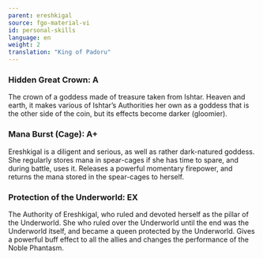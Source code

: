 ```yaml
---
parent: ereshkigal
source: fgo-material-vi
id: personal-skills
language: en
weight: 2
translation: "King of Padoru"
---
```


### Hidden Great Crown: A

The crown of a goddess made of treasure taken from Ishtar.
Heaven and earth, it makes various of Ishtar’s Authorities her own as a goddess that is the other side of the coin, but its effects become darker (gloomier).

### Mana Burst (Cage): A+

Ereshkigal is a diligent and serious, as well as rather dark-natured goddess.
She regularly stores mana in spear-cages if she has time to spare, and during battle, uses it.
Releases a powerful momentary firepower, and returns the mana stored in the spear-cages to herself.

### Protection of the Underworld: EX

The Authority of Ereshkigal, who ruled and devoted herself as the pillar of the Underworld.
She who ruled over the Underworld until the end was the Underworld itself, and became a queen protected by the Underworld.
Gives a powerful buff effect to all the allies and changes the performance of the Noble Phantasm.
